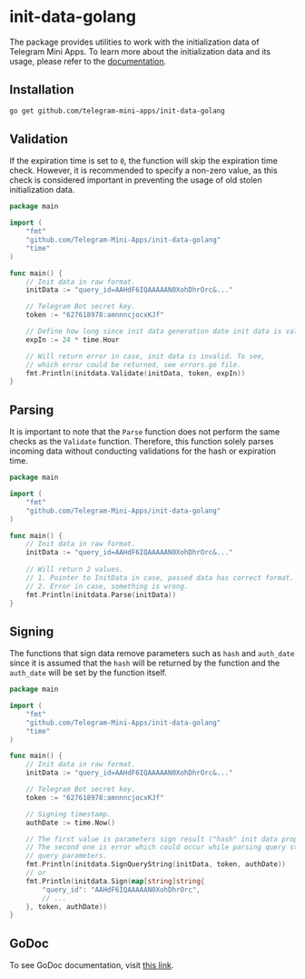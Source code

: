 # init-data-golang

The package provides utilities to work with the initialization data of Telegram Mini Apps. To learn
more about the initialization data and its usage, please refer to
the [documentation](../../platform/launch-parameters/common-information.md).

## Installation

```bash
go get github.com/telegram-mini-apps/init-data-golang
```

## Validation

If the expiration time is set to `0`, the function will skip the expiration time check. However, it
is recommended to specify a non-zero value, as this check is considered important in preventing the
usage of old stolen initialization data.

```go
package main

import (
	"fmt"
	"github.com/Telegram-Mini-Apps/init-data-golang"
	"time"
)

func main() {
	// Init data in raw format.
	initData := "query_id=AAHdF6IQAAAAAN0XohDhrOrc&..."

	// Telegram Bot secret key.
	token := "627618978:amnnncjocxKJf"

	// Define how long since init data generation date init data is valid.
	expIn := 24 * time.Hour

	// Will return error in case, init data is invalid. To see,
	// which error could be returned, see errors.go file.
	fmt.Println(initdata.Validate(initData, token, expIn))
}
```

## Parsing

It is important to note that the `Parse` function does not perform the same checks as the `Validate`
function. Therefore, this function solely parses incoming data without conducting validations for
the hash or expiration time.

```go
package main

import (
    "fmt"
    "github.com/Telegram-Mini-Apps/init-data-golang"
)

func main() {
	// Init data in raw format.
	initData := "query_id=AAHdF6IQAAAAAN0XohDhrOrc&..."
	
	// Will return 2 values.
	// 1. Pointer to InitData in case, passed data has correct format.
	// 2. Error in case, something is wrong. 
	fmt.Println(initdata.Parse(initData))
}
```

## Signing

The functions that sign data remove parameters such as `hash` and `auth_date` since it is assumed
that the `hash` will be returned by the function and the `auth_date` will be set by the function
itself.

```go
package main

import (
	"fmt"
	"github.com/Telegram-Mini-Apps/init-data-golang"
	"time"
)

func main() {
	// Init data in raw format.
	initData := "query_id=AAHdF6IQAAAAAN0XohDhrOrc&..."

	// Telegram Bot secret key.
	token := "627618978:amnnncjocxKJf"

	// Signing timestamp.
	authDate := time.Now()

	// The first value is parameters sign result ("hash" init data property).
	// The second one is error which could occur while parsing query string as
	// query parameters.
	fmt.Println(initdata.SignQueryString(initData, token, authDate))
	// or
	fmt.Println(initdata.Sign(map[string]string{
		"query_id": "AAHdF6IQAAAAAN0XohDhrOrc",
		// ...
	}, token, authDate))
}
```

## GoDoc

To see GoDoc documentation,
visit [this link](https://pkg.go.dev/github.com/telegram-mini-apps/init-data-golang).